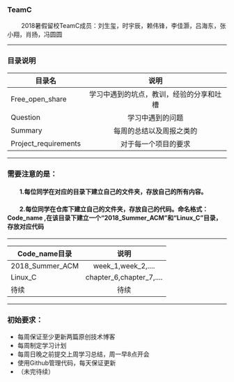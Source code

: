 ### TeamC
&emsp;&emsp; 2018暑假留校TeamC成员：刘生玺，时宇辰，赖伟锋，李佳灏，吕海东，张小翔，肖扬，冯圆圆

***

###  目录说明


|   目录名 | 说明 | 
| ------------- |:-------------:| 
|  Free_open_share|  学习中遇到的坑点，教训，经验的分享和吐槽 |  
|  Question| 学习中遇到的问题 | 
|   Summary |  每周的总结以及周报之类的  | 
|Project_requirements|对于每一个项目的要求|


*** 

### 需要注意的是：
#### &emsp;&emsp;1.每位同学在对应的目录下建立自己的文件夹，存放自己的所有内容。
#### &emsp;&emsp;2.每位同学在仓库下建立自己的文件夹，存放自己的代码。命名格式：Code_name  ,在该目录下建立一个“2018_Summer_ACM”和“Linux_C”目录，存放对应代码

*** 

|   Code_name目录 | 说明 | 
| ------------- |:-------------:| 
| 2018_Summer_ACM |  week_1,week_2,.... |  
|  Linux_C| chapter_6,chapter_7,.... | 
|待续|待续|

*** 

### 初始要求：

- 每周保证至少更新两篇原创技术博客
- 每周制定学习计划
-  每周日晚之前提交上周学习总结，周一早8点开会
-  使用Github管理代码，每天保证更新
- （未完待续）

